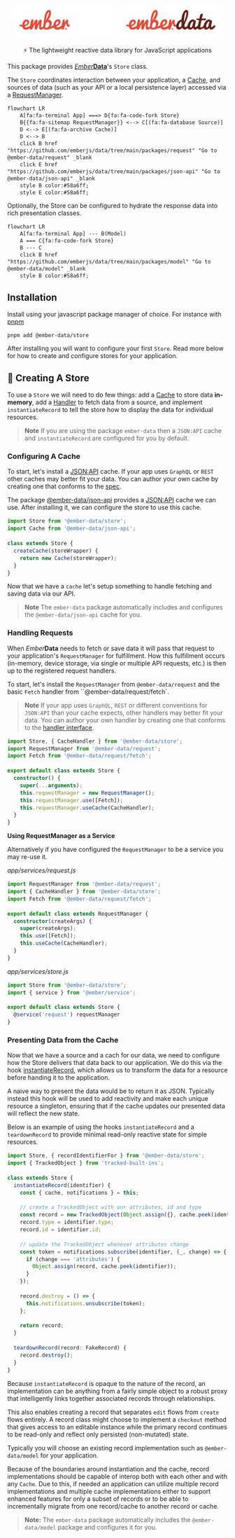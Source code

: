 <p align="center">
  <img
    class="project-logo"
    src="./ember-data-logo-dark.svg#gh-dark-mode-only"
    alt="EmberData Store"
    width="240px"
    title="EmberData Store"
    />
  <img
    class="project-logo"
    src="./ember-data-logo-light.svg#gh-light-mode-only"
    alt="EmberData Store"
    width="240px"
    title="EmberData Store"
    />
</p>

<p align="center">⚡️ The lightweight reactive data library for JavaScript applications</p>

This package provides [*Ember***Data**](https://github.com/emberjs/data/)'s `Store` class.

The `Store` coordinates interaction between your application, a [Cache](https://api.emberjs.com/ember-data/release/classes/%3CInterface%3E%20Cache),
and sources of data (such as your API or a local persistence layer) accessed via a [RequestManager](https://github.com/emberjs/data/tree/main/packages/request).

```mermaid
flowchart LR
    A[fa:fa-terminal App] ===> D{fa:fa-code-fork Store}
    B{{fa:fa-sitemap RequestManager}} <--> C[(fa:fa-database Source)]
    D <--> E[(fa:fa-archive Cache)]
    D <--> B
    click B href "https://github.com/emberjs/data/tree/main/packages/request" "Go to @ember-data/request" _blank
    click E href "https://github.com/emberjs/data/tree/main/packages/json-api" "Go to @ember-data/json-api" _blank
    style B color:#58a6ff;
    style E color:#58a6ff;
```

Optionally, the Store can be configured to hydrate the response data into rich presentation classes.

```mermaid
flowchart LR
    A[fa:fa-terminal App] --- B(Model)
    A === C{fa:fa-code-fork Store}
    B --- C
    click B href "https://github.com/emberjs/data/tree/main/packages/model" "Go to @ember-data/model" _blank
    style B color:#58a6ff;
```

## Installation

Install using your javascript package manager of choice. For instance with [pnpm](https://pnpm.io/)

```
pnpm add @ember-data/store
```

After installing you will want to configure your first `Store`. Read more below for how to create and configure stores for your application.


## 🔨 Creating A Store

To use a `Store` we will need to do few things: add a [Cache](https://api.emberjs.com/ember-data/release/classes/%3CInterface%3E%20Cache) to store data **in-memory**, add a [Handler](https://github.com/emberjs/data/tree/main/packages/request#handling-requests) to fetch data from a source, and implement `instantiateRecord` to tell the store how to display the data for individual resources. 

> **Note** If you are using the package `ember-data` then a `JSON:API` cache and `instantiateRecord` are configured for you by default.

### Configuring A Cache

To start, let's install a [JSON:API](https://jsonapi.org/) cache. If your app uses `GraphQL` or `REST` other caches may better fit your data. You can author your own cache by creating one that conforms to the [spec](https://api.emberjs.com/ember-data/release/classes/%3CInterface%3E%20Cache).

The package [@ember-data/json-api](https://github.com/emberjs/data/tree/main/packages/json-api) provides a [JSON:API](https://jsonapi.org/) cache we can use. After installing it, we can configure the store to use this cache.

```js
import Store from '@ember-data/store';
import Cache from '@ember-data/json-api';

class extends Store {
  createCache(storeWrapper) {
    return new Cache(storeWrapper);
  }
}
```

Now that we have a `cache` let's setup something to handle fetching and saving data via our API.

> **Note** The `ember-data` package automatically includes and configures the `@ember-data/json-api` cache for you.

### Handling Requests

When *Ember***Data** needs to fetch or save data it will pass that request to your application's `RequestManager` for fulfillment. How this fulfillment occurs (in-memory, device storage, via single or multiple API requests, etc.) is then up to the registered request handlers.

To start, let's install the `RequestManager` from `@ember-data/request` and the basic `Fetch` handler from ``@ember-data/request/fetch`.

> **Note** If your app uses `GraphQL`, `REST` or different conventions for `JSON:API` than your cache expects, other handlers may better fit your data. You can author your own handler by creating one that conforms to the [handler interface](https://github.com/emberjs/data/tree/main/packages/request#handling-requests).

```ts
import Store, { CacheHandler } from '@ember-data/store';
import RequestManager from '@ember-data/request';
import Fetch from '@ember-data/request/fetch';

export default class extends Store {
  constructor() {
    super(...arguments);
    this.requestManager = new RequestManager();
    this.requestManager.use([Fetch]);
    this.requestManager.useCache(CacheHandler);
  }
}
```

**Using RequestManager as a Service**

Alternatively if you have configured the `RequestManager` to be a service you may re-use it.

*app/services/request.js*
```ts
import RequestManager from '@ember-data/request';
import { CacheHandler } from '@ember-data/store';
import Fetch from '@ember-data/request/fetch';

export default class extends RequestManager {
  constructor(createArgs) {
    super(createArgs);
    this.use([Fetch]);
    this.useCache(CacheHandler);
  }
}
```

*app/services/store.js*
```ts
import Store from '@ember-data/store';
import { service } from '@ember/service';

export default class extends Store {
  @service('request') requestManager
}
```

### Presenting Data from the Cache

Now that we have a source and a cach for our data, we need to configure how the Store delivers that data back to our application. We do this via the hook [instantiateRecord](https://api.emberjs.com/ember-data/release/classes/Store/methods/instantiateRecord%20(hook)?anchor=instantiateRecord%20(hook)),
which allows us to transform the data for a resource before handing it to the application.

A naive way to present the data would be to return it as JSON. Typically instead this hook will be used to add reactivity and make each unique resource a singleton, ensuring that if the cache updates our presented data will reflect the new state.

Below is an example of using the hooks `instantiateRecord` and a `teardownRecord` to provide minimal read-only reactive state for simple resources.

```ts
import Store, { recordIdentifierFor } from '@ember-data/store';
import { TrackedObject } from 'tracked-built-ins';

class extends Store {
  instantiateRecord(identifier) {
    const { cache, notifications } = this;

    // create a TrackedObject with our attributes, id and type
    const record = new TrackedObject(Object.assign({}, cache.peek(identifier)));
    record.type = identifier.type;
    record.id = identifier.id;
    
    // update the TrackedObject whenever attributes change
    const token = notifications.subscribe(identifier, (_, change) => {
      if (change === 'attributes') {
        Object.assign(record, cache.peek(identifier));
      }
    });

    record.destroy = () => {
      this.notifications.unsubscribe(token);
    };

    return record;
  }

  teardownRecord(record: FakeRecord) {
    record.destroy();
  }
}
```

Because `instantiateRecord` is opaque to the nature of the record, an implementation can be anything from a fairly simple object to a robust proxy that intelligently links together associated records through relationships.

This also enables creating a record that separates `edit` flows from `create` flows entirely. A record class might choose to implement a `checkout` method that gives access to an editable instance while the primary record continues to be read-only and reflect only persisted (non-mutated) state.

Typically you will choose an existing record implementation such as `@ember-data/model` for your application.

Because of the boundaries around instantiation and the cache, record implementations should be capable of interop both with each other and with any `Cache`. Due to this, if needed an application can utilize multiple record implementations and multiple cache implementations either to support enhanced features for only a subset of records or to be able to incrementally migrate from one record/cache to another record or cache.

> **Note:** The `ember-data` package automatically includes the `@ember-data/model`
> package and configures it for you.
